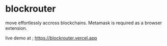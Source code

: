 # blockrouter

move effortlessly accross blockchains.
Metamask is required as a browser extension.

live demo at ; https://blockrouter.vercel.app

